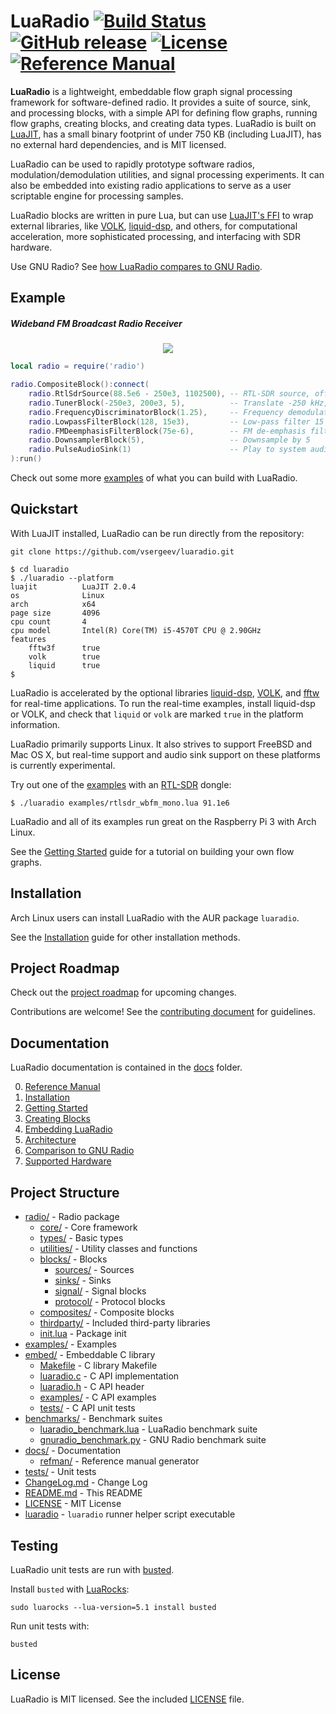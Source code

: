 # LuaRadio [![Build Status](https://travis-ci.org/vsergeev/luaradio.svg?branch=master)](https://travis-ci.org/vsergeev/luaradio) [![GitHub release](https://img.shields.io/github/release/vsergeev/luaradio.svg?maxAge=7200)](https://github.com/vsergeev/luaradio) [![License](https://img.shields.io/badge/license-MIT-blue.svg)](https://github.com/vsergeev/luaradio/blob/master/LICENSE) [![Reference Manual](https://img.shields.io/badge/docs-reference%20manual-blue)](https://luaradio.io/docs/reference-manual.html)

**LuaRadio** is a lightweight, embeddable flow graph signal processing
framework for software-defined radio. It provides a suite of source, sink, and
processing blocks, with a simple API for defining flow graphs, running flow
graphs, creating blocks, and creating data types. LuaRadio is built on
[LuaJIT](http://luajit.org/), has a small binary footprint of under 750 KB
(including LuaJIT), has no external hard dependencies, and is MIT licensed.

LuaRadio can be used to rapidly prototype software radios,
modulation/demodulation utilities, and signal processing experiments.  It can
also be embedded into existing radio applications to serve as a user scriptable
engine for processing samples.

LuaRadio blocks are written in pure Lua, but can use [LuaJIT's
FFI](http://luajit.org/ext_ffi.html) to wrap external libraries, like
[VOLK](http://libvolk.org/),
[liquid-dsp](https://github.com/jgaeddert/liquid-dsp), and others, for
computational acceleration, more sophisticated processing, and interfacing with
SDR hardware.

Use GNU Radio? See [how LuaRadio compares to GNU
Radio](docs/6.comparison-gnuradio.md).

## Example

##### Wideband FM Broadcast Radio Receiver

<p align="center">
<img src="docs/figures/flowgraph_rtlsdr_wbfm_mono_compact.png" />
</p>

``` lua
local radio = require('radio')

radio.CompositeBlock():connect(
    radio.RtlSdrSource(88.5e6 - 250e3, 1102500), -- RTL-SDR source, offset-tuned to 88.5MHz-250kHz
    radio.TunerBlock(-250e3, 200e3, 5),          -- Translate -250 kHz, filter 200 kHz, decimate by 5
    radio.FrequencyDiscriminatorBlock(1.25),     -- Frequency demodulate with 1.25 modulation index
    radio.LowpassFilterBlock(128, 15e3),         -- Low-pass filter 15 kHz for L+R audio
    radio.FMDeemphasisFilterBlock(75e-6),        -- FM de-emphasis filter with 75 uS time constant
    radio.DownsamplerBlock(5),                   -- Downsample by 5
    radio.PulseAudioSink(1)                      -- Play to system audio with PulseAudio
):run()
```

Check out some more [examples](examples) of what you can build with LuaRadio.

## Quickstart

With LuaJIT installed, LuaRadio can be run directly from the repository:

```
git clone https://github.com/vsergeev/luaradio.git
```

``` shell
$ cd luaradio
$ ./luaradio --platform
luajit          LuaJIT 2.0.4
os              Linux
arch            x64
page size       4096
cpu count       4
cpu model       Intel(R) Core(TM) i5-4570T CPU @ 2.90GHz
features
    fftw3f      true
    volk        true
    liquid      true
$
```

LuaRadio is accelerated by the optional libraries
[liquid-dsp](https://github.com/jgaeddert/liquid-dsp),
[VOLK](http://libvolk.org/), and [fftw](http://www.fftw.org/) for real-time
applications. To run the real-time examples, install liquid-dsp or VOLK, and
check that `liquid` or `volk` are marked `true` in the platform information.

LuaRadio primarily supports Linux. It also strives to support FreeBSD and Mac
OS X, but real-time support and audio sink support on these platforms is
currently experimental.

Try out one of the [examples](examples) with an
[RTL-SDR](http://www.rtl-sdr.com/about-rtl-sdr/) dongle:

```
$ ./luaradio examples/rtlsdr_wbfm_mono.lua 91.1e6
```

LuaRadio and all of its examples run great on the Raspberry Pi 3 with Arch
Linux.

See the [Getting Started](docs/2.getting-started.md) guide for a tutorial on
building your own flow graphs.

## Installation

Arch Linux users can install LuaRadio with the AUR package `luaradio`.

See the [Installation](docs/1.installation.md) guide for other installation
methods.

## Project Roadmap

Check out the [project
roadmap](https://github.com/vsergeev/luaradio/wiki#project-roadmap) for
upcoming changes.

Contributions are welcome! See the [contributing document](CONTRIBUTING.md) for
guidelines.

## Documentation

LuaRadio documentation is contained in the [docs](docs) folder.

0. [Reference Manual](docs/0.reference-manual.md)
1. [Installation](docs/1.installation.md)
2. [Getting Started](docs/2.getting-started.md)
3. [Creating Blocks](docs/3.creating-blocks.md)
4. [Embedding LuaRadio](docs/4.embedding-luaradio.md)
5. [Architecture](docs/5.architecture.md)
6. [Comparison to GNU Radio](docs/6.comparison-gnuradio.md)
7. [Supported Hardware](docs/7.supported-hardware.md)

## Project Structure

* [radio/](radio) - Radio package
    * [core/](radio/core) - Core framework
    * [types/](radio/types) - Basic types
    * [utilities/](radio/utilities) - Utility classes and functions
    * [blocks/](radio/blocks) - Blocks
        * [sources/](radio/blocks/sources) - Sources
        * [sinks/](radio/blocks/sinks) - Sinks
        * [signal/](radio/blocks/signal) - Signal blocks
        * [protocol/](radio/blocks/protocol) - Protocol blocks
    * [composites/](radio/composites) - Composite blocks
    * [thirdparty/](radio/thirdparty) - Included third-party libraries
    * [init.lua](radio/init.lua) - Package init
* [examples/](examples) - Examples
* [embed/](embed) - Embeddable C library
    * [Makefile](embed/Makefile) - C library Makefile
    * [luaradio.c](embed/luaradio.c) - C API implementation
    * [luaradio.h](embed/luaradio.h) - C API header
    * [examples/](embed/examples) - C API examples
    * [tests/](embed/tests) - C API unit tests
* [benchmarks/](benchmarks/) - Benchmark suites
    * [luaradio_benchmark.lua](benchmarks/luaradio_benchmark.lua) - LuaRadio benchmark suite
    * [gnuradio_benchmark.py](benchmarks/gnuradio_benchmark.py) - GNU Radio benchmark suite
* [docs/](docs) - Documentation
    * [refman/](docs/refman) - Reference manual generator
* [tests/](tests) - Unit tests
* [ChangeLog.md](ChangeLog.md) - Change Log
* [README.md](README.md) - This README
* [LICENSE](LICENSE) - MIT License
* [luaradio](luaradio) - `luaradio` runner helper script executable

## Testing

LuaRadio unit tests are run with [busted](http://olivinelabs.com/busted/).

Install `busted` with [LuaRocks](https://luarocks.org/):

```
sudo luarocks --lua-version=5.1 install busted
```

Run unit tests with:

```
busted
```

## License

LuaRadio is MIT licensed. See the included [LICENSE](LICENSE) file.
